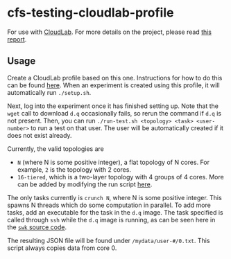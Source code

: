 # cfs-testing-cloudlab-profile

For use with [CloudLab](https://cloudlab.us/).
For more details on the project,
please read [this report](https://apps.cs.utexas.edu/apps/sites/default/files/tech_reports/load_balance_cx_synthesis.pdf).

## Usage

Create a CloudLab profile based on this one.
Instructions for how to do this can be found [here](https://docs.cloudlab.us/creating-profiles.html#%28part._copying-a-profile%29).
When an experiment is created using this profile,
it will automatically run `./setup.sh`.

Next,
log into the experiment once it has finished setting up.
Note that the `wget` call to download `d.q` occasionally fails,
so rerun the command if `d.q` is not present.
Then,
you can run `./run-test.sh <topology> <task> <user-number>` to run a test on that user.
The user will be automatically created if it does not exist already.

Currently,
the valid topologies are 
 - `N` (where N is some positive integer), a flat topology of N cores.
   For example,
   `2` is the topology with 2 cores.
 - `16-tiered`, which is a two-layer topology with 4 groups of 4 cores.
More can be added by modifying the run script [here](https://github.com/fishy15/linux-cfs-testing/blob/master/run.shhttps://github.com/fishy15/linux-cfs-testing/blob/master/run.sh).

The only tasks currently is `crunch N`, where N is some positive integer.
This spawns N threads which do some computation in parallel.
To add more tasks,
add an executable for the task in the `d.q` image.
The task specified is called through `ssh` while the `d.q` image is running,
as can be seen here in the [`swk` source code](https://github.com/fishy15/linux-cfs-testing/blob/master/swk.c).

The resulting JSON file will be found under `/mydata/user-#/0.txt`.
This script always copies data from core 0.
